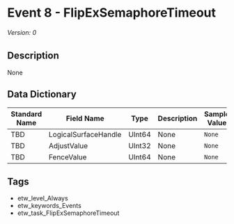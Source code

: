# Event 8 - FlipExSemaphoreTimeout
###### Version: 0

## Description
None

## Data Dictionary
|Standard Name|Field Name|Type|Description|Sample Value|
|---|---|---|---|---|
|TBD|LogicalSurfaceHandle|UInt64|None|`None`|
|TBD|AdjustValue|UInt32|None|`None`|
|TBD|FenceValue|UInt64|None|`None`|

## Tags
* etw_level_Always
* etw_keywords_Events
* etw_task_FlipExSemaphoreTimeout